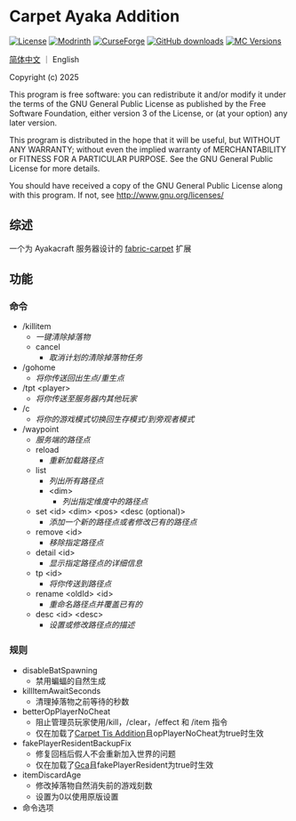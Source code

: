 # Carpet Ayaka Addition

[![License](https://img.shields.io/static/v1?label=license&message=gpl-v3.0&color=red)](http://www.gnu.org/licenses/gpl-3.0.txt)
[![Modrinth](https://img.shields.io/modrinth/dt/carpet-ayaka-addition?label=Modrinth%20Downloads)](https://modrinth.com/mod/carpet-ayaka-addition)
[![CurseForge](https://cf.way2muchnoise.eu/full_carpet-ayaka-addition_CurseForge%20Downloads.svg)](https://www.curseforge.com/minecraft/mc-mods/carpet-ayaka-addition)
[![GitHub downloads](https://img.shields.io/github/downloads/AyakaCraft/Carpet-Ayaka-Addition/total?label=Github%20downloads&logo=github)](https://github.com/AyakaCraft/Carpet-Ayaka-Addition/releases)
[![MC Versions](https://cf.way2muchnoise.eu/versions/MC%20Version_carpet-ayaka-addition_all.svg)](https://www.curseforge.com/minecraft/mc-mods/carpet-ayaka-addition)

[简体中文](README_zh.md) ｜ English

Copyright (c) 2025

This program is free software: you can redistribute it and/or modify
it under the terms of the GNU General Public License as published by
the Free Software Foundation, either version 3 of the License, or
(at your option) any later version.

This program is distributed in the hope that it will be useful,
but WITHOUT ANY WARRANTY; without even the implied warranty of
MERCHANTABILITY or FITNESS FOR A PARTICULAR PURPOSE. See the
GNU General Public License for more details.

You should have received a copy of the GNU General Public License
along with this program. If not, see <http://www.gnu.org/licenses/>

## 综述

一个为 Ayakacraft 服务器设计的 [fabric-carpet](https://github.com/gnembon/fabric-carpet/) 扩展

## 功能

### 命令

- /killitem
    - *一键清除掉落物*
    - cancel
        - *取消计划的清除掉落物任务*
- /gohome
    - *将你传送回出生点/重生点*
- /tpt \<player>
    - *将你传送至服务器内其他玩家*
- /c
    - *将你的游戏模式切换回生存模式/到旁观者模式*
- /waypoint
    - *服务端的路径点*
    - reload
        - *重新加载路径点*
    - list
        - *列出所有路径点*
        - \<dim>
            - *列出指定维度中的路径点*
    - set \<id> \<dim> \<pos> \<desc (optional)>
        - *添加一个新的路径点或者修改已有的路径点*
    - remove \<id>
        - *移除指定路径点*
    - detail \<id>
        - *显示指定路径点的详细信息*
    - tp \<id>
        - *将你传送到路径点*
    - rename \<oldId> \<id>
        - *重命名路径点并覆盖已有的*
    - desc \<id> \<desc>
        - *设置或修改路径点的描述*

### 规则

- disableBatSpawning
    - 禁用蝙蝠的自然生成
- killItemAwaitSeconds
    - 清理掉落物之前等待的秒数
- betterOpPlayerNoCheat
    - 阻止管理员玩家使用/kill，/clear，/effect 和 /item 指令
    - 仅在加载了[Carpet Tis Addition](https://github.com/TISUnion/Carpet-TIS-Addition)且opPlayerNoCheat为true时生效
- fakePlayerResidentBackupFix
    - 修复回档后假人不会重新加入世界的问题
    - 仅在加载了[Gca](https://github.com/Gu-ZT/gugle-carpet-addition)且fakePlayerResident为true时生效
- itemDiscardAge
    - 修改掉落物自然消失前的游戏刻数
    - 设置为0以使用原版设置
- 命令选项